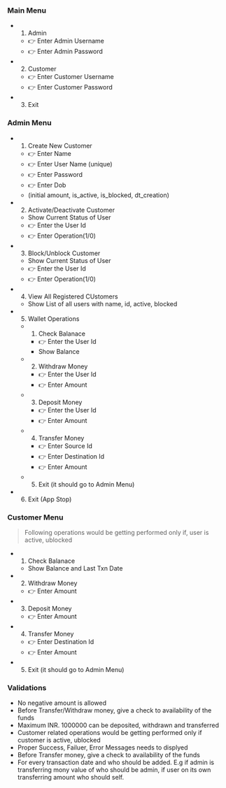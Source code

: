 ### Main Menu
- 1. Admin
    - 👉 Enter Admin Username
    - 👉 Enter Admin Password
- 2. Customer
    - 👉 Enter Customer Username
    - 👉 Enter Customer Password
- 3. Exit

### Admin Menu
- 1. Create New Customer
    - 👉 Enter Name
    - 👉 Enter User Name (unique)
    - 👉 Enter Password
    - 👉 Enter Dob
    - (initial amount, is_active, is_blocked, dt_creation)
- 2. Activate/Deactivate Customer
    - Show Current Status of User
    - 👉 Enter the User Id
    - 👉 Enter Operation(1/0)
- 3. Block/Unblock Customer
    - Show Current Status of User
    - 👉 Enter the User Id
    - 👉 Enter Operation(1/0)
- 4. View All Registered CUstomers
    - Show List of all users with name, id, active, blocked
- 5. Wallet Operations
    - 1. Check Balanace
        - 👉 Enter the User Id
        - Show Balance
    - 2. Withdraw Money
        - 👉 Enter the User Id 
        - 👉 Enter Amount
    - 3. Deposit Money
        - 👉 Enter the User Id 
        - 👉 Enter Amount
    - 4. Transfer Money
        - 👉 Enter Source Id 
        - 👉 Enter Destination Id 
        - 👉 Enter Amount
    - 5. Exit (it should go to Admin Menu) 
- 6. Exit (App Stop)

### Customer Menu
> Following operations would be getting performed only if, user is active, ublocked
- 1. Check Balanace
    - Show Balance and Last Txn Date
- 2. Withdraw Money
    - 👉 Enter Amount
- 3. Deposit Money
    - 👉 Enter Amount
- 4. Transfer Money
    - 👉 Enter Destination Id 
    - 👉 Enter Amount
- 5. Exit (it should go to Admin Menu) 

### Validations 
- No negative amount is allowed
- Before Transfer/Withdraw money, give a check to availability of the funds
- Maximum INR. 1000000 can be deposited, withdrawn and transferred
- Customer related operations would be getting performed only if customer is active, ublocked
- Proper Success, Failuer, Error Messages needs to displyed 
- Before Transfer money, give a check to availability of the funds
- For every transaction date and who should be added. E.g if admin is transferring mony value of who should be admin, if user on its own transferring amount who should self.


